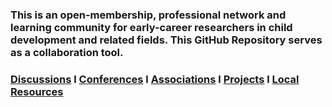 ### This is an open-membership, professional network and learning community for early-career researchers in child development and related fields. This GitHub Repository serves as a collaboration tool.


### [Discussions](https://github.com/scools/Research-Network/projects/2?add_cards_query=is%3Aopen)    l    [Conferences](https://github.com/scools/Research-Network/wiki/Conferences)    l    [Associations](https://github.com/scools/Research-Network/wiki/Resources)    l    [Projects](https://github.com/scools/Research-Network/wiki/Projects)    l    [Local Resources](https://github.com/scools/Research-Network/wiki/Resources-%7C-Policies)
